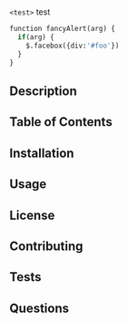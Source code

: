 # <project-title>

`<test>` test

```python 
function fancyAlert(arg) {
  if(arg) {
    $.facebox({div:'#foo'})
  }
}
```

## Description

<description>

## Table of Contents

<table-of-content>

## Installation

<installation>

## Usage

<usage>

## License

<license>

## Contributing

<contributing>

## Tests

<test>

## Questions

<question>